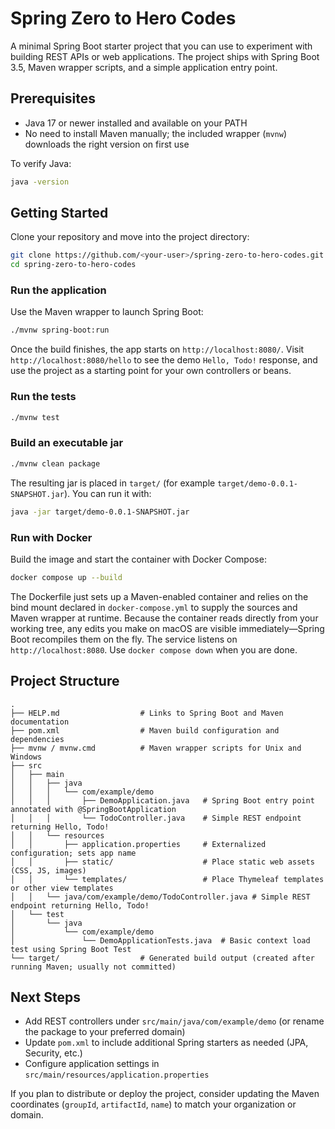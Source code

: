 # Spring Zero to Hero Codes

A minimal Spring Boot starter project that you can use to experiment with building REST APIs or web applications. The project ships with Spring Boot 3.5, Maven wrapper scripts, and a simple application entry point.

## Prerequisites

- Java 17 or newer installed and available on your PATH
- No need to install Maven manually; the included wrapper (`mvnw`) downloads the right version on first use

To verify Java:

```bash
java -version
```

## Getting Started

Clone your repository and move into the project directory:

```bash
git clone https://github.com/<your-user>/spring-zero-to-hero-codes.git
cd spring-zero-to-hero-codes
```

### Run the application

Use the Maven wrapper to launch Spring Boot:

```bash
./mvnw spring-boot:run
```

Once the build finishes, the app starts on `http://localhost:8080/`. Visit `http://localhost:8080/hello` to see the demo `Hello, Todo!` response, and use the project as a starting point for your own controllers or beans.

### Run the tests

```bash
./mvnw test
```

### Build an executable jar

```bash
./mvnw clean package
```

The resulting jar is placed in `target/` (for example `target/demo-0.0.1-SNAPSHOT.jar`). You can run it with:

```bash
java -jar target/demo-0.0.1-SNAPSHOT.jar
```

### Run with Docker

Build the image and start the container with Docker Compose:

```bash
docker compose up --build
```

The Dockerfile just sets up a Maven-enabled container and relies on the bind mount declared in `docker-compose.yml` to supply the sources and Maven wrapper at runtime. Because the container reads directly from your working tree, any edits you make on macOS are visible immediately—Spring Boot recompiles them on the fly. The service listens on `http://localhost:8080`. Use `docker compose down` when you are done.

## Project Structure

```
.
├── HELP.md                  # Links to Spring Boot and Maven documentation
├── pom.xml                  # Maven build configuration and dependencies
├── mvnw / mvnw.cmd          # Maven wrapper scripts for Unix and Windows
├── src
│   ├── main
│   │   ├── java
│   │   │   └── com/example/demo
│   │   │       ├── DemoApplication.java   # Spring Boot entry point annotated with @SpringBootApplication
│   │   │       └── TodoController.java    # Simple REST endpoint returning Hello, Todo!
│   │   └── resources
│   │       ├── application.properties     # Externalized configuration; sets app name
│   │       ├── static/                    # Place static web assets (CSS, JS, images)
│   │       └── templates/                 # Place Thymeleaf templates or other view templates
│   │   └── java/com/example/demo/TodoController.java # Simple REST endpoint returning Hello, Todo!
│   └── test
│       └── java
│           └── com/example/demo
│               └── DemoApplicationTests.java  # Basic context load test using Spring Boot Test
└── target/                  # Generated build output (created after running Maven; usually not committed)
```

## Next Steps

- Add REST controllers under `src/main/java/com/example/demo` (or rename the package to your preferred domain)
- Update `pom.xml` to include additional Spring starters as needed (JPA, Security, etc.)
- Configure application settings in `src/main/resources/application.properties`

If you plan to distribute or deploy the project, consider updating the Maven coordinates (`groupId`, `artifactId`, `name`) to match your organization or domain.
